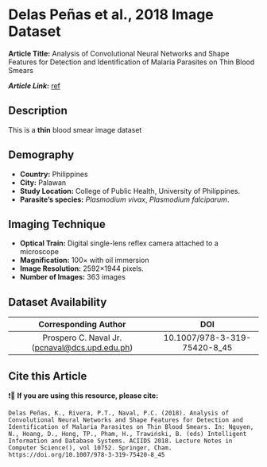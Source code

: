 # **Delas Peñas et al., 2018 Image Dataset**  
**Article Title:** Analysis of Convolutional Neural Networks and Shape Features for Detection and Identification of Malaria Parasites on Thin Blood Smears

**_Article Link_:** [ref](https://link.springer.com/chapter/10.1007/978-3-319-75420-8_45)

## **Description**
This is a **thin** blood smear image dataset 

## **Demography**
+ **Country:** Philippines 
+ **City:** Palawan
+ **Study Location:** College of Public Health, University of Philippines. 
+ **Parasite’s species:** _Plasmodium vivax_, _Plasmodium falciparum_.


## **Imaging Technique**
+ **Optical Train:** Digital single-lens reflex camera attached to a microscope
+ **Magnification:** 100× with oil immersion
+ **Image Resolution:** 2592×1944 pixels.
+ **Number of Images:** 363 images

## **Dataset Availability**

|**Corresponding Author**|**DOI**|
|:---:|:---:|
|Prospero C. Naval Jr. (pcnaval@dcs.upd.edu.ph)| 10.1007/978-3-319-75420-8_45|

## **Cite this Article**

❗🛑 **If you are using this resource, please cite:** 

```
Delas Peñas, K., Rivera, P.T., Naval, P.C. (2018). Analysis of Convolutional Neural Networks and Shape Features for Detection and Identification of Malaria Parasites on Thin Blood Smears. In: Nguyen, N., Hoang, D., Hong, TP., Pham, H., Trawiński, B. (eds) Intelligent Information and Database Systems. ACIIDS 2018. Lecture Notes in Computer Science(), vol 10752. Springer, Cham. https://doi.org/10.1007/978-3-319-75420-8_45
```
